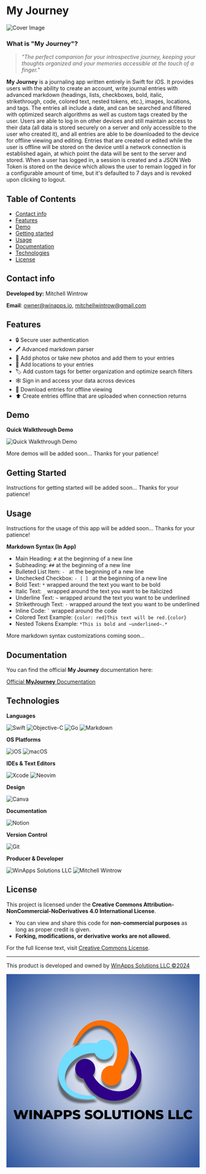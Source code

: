 # My Journey

![Cover Image](https://winapps-solutions-llc.s3.us-west-2.amazonaws.com/products/journey-app/MyJourneyDocumentationCoverImage.png)

### What is "My Journey"?

> _"The perfect companion for your introspective journey, keeping your thoughts organized and your memories accessible at the touch of a finger."_

**My Journey** is a journaling app written entirely in Swift for iOS. It provides users with the ability to create an account, write journal entries with advanced markdown (headings, lists, checkboxes, bold, italic, strikethrough, code, colored text, nested tokens, etc.), images, locations, and tags. The entries all include a date, and can be searched and filtered with optimized search algorithms as well as custom tags created by the user. Users are able to log in on other devices and still maintain access to their data (all data is stored securely on a server and only accessible to the user who created it), and all entries are able to be downloaded to the device for offline viewing and editing. Entries that are created or edited while the user is offline will be stored on the device until a network connection is established again, at which point the data will be sent to the server and stored. When a user has logged in, a session is created and a JSON Web Token is stored on the device which allows the user to remain logged in for a configurable amount of time, but it's defaulted to 7 days and is revoked upon clicking to logout.

## Table of Contents

- [Contact info](#contact-info)
- [Features](#features)
- [Demo](#demo)
- [Getting started](#getting-started)
- [Usage](#usage)
- [Documentation](#documentation)
- [Technologies](#technologies)
- [License](#license)

## Contact info

**Developed by:** Mitchell Wintrow

**Email**: owner@winapps.io, mitchellwintrow@gmail.com

## Features

- 🔒 Secure user authentication
- 🖊️ Advanced markdown parser
- 📸 Add photos or take new photos and add them to your entries
- 📍 Add locations to your entries
- 🏷️ Add custom tags for better organization and optimize search filters
- 🕸️ Sign in and access your data across devices
- 📲 Download entries for offline viewing
- ⬆️ Create entries offline that are uploaded when connection returns

## Demo

**Quick Walkthrough Demo**

![Quick Walkthrough Demo](https://winapps-solutions-llc.s3.us-west-2.amazonaws.com/journey-app/MyJourney_FastDemo.gif)

<!-- ![MyJourneyApp Demo Gif](https://winapps-solutions-llc.s3.us-west-2.amazonaws.com/products/journey-app/MyJourneyApp_Demo.gif) -->

More demos will be added soon... Thanks for your patience!

## Getting Started

Instructions for getting started will be added soon... Thanks for your patience!

## Usage

Instructions for the usage of this app will be added soon... Thanks for your patience!

**Markdown Syntax (In App)**

- Main Heading: `#` at the beginning of a new line
- Subheading: `##` at the beginning of a new line
- Bulleted List Item: `- ` at the beginning of a new line
- Unchecked Checkbox: `- [ ] ` at the beginning of a new line
- Bold Text: `*` wrapped around the text you want to be bold
- Italic Text: `_` wrapped around the text you want to be italicized
- Underline Text: `~` wrapped around the text you want to be underlined
- Strikethrough Text: `-` wrapped around the text you want to be underlined
- Inline Code: `` ` `` wrapped around the code
- Colored Text Example: `{color: red}This text will be red.{color}`
- Nested Tokens Example: `*This is bold and ~underlined~.*`

More markdown syntax customizations coming soon...

## Documentation

You can find the official **My Journey** documentation here:

[Official **MyJourney** Documentation](https://vigorous-helicona-f1e.notion.site/My-Journey-Official-Documentation-18426f695b8e805ab8efc17f6634877d)

## Technologies

**Languages**

![Swift](https://img.shields.io/badge/Swift-F54A2A?logo=swift&logoColor=white)
![Objective-C](https://img.shields.io/badge/Objective--C-%233A95E3.svg?&logo=apple&logoColor=white)
![Go](https://img.shields.io/badge/Go-%2300ADD8.svg?&logo=go&logoColor=white)
![Markdown](https://img.shields.io/badge/Markdown-%23000000.svg?logo=markdown&logoColor=white)

**OS Platforms**

![iOS](https://img.shields.io/badge/iOS-000000?&logo=apple&logoColor=white)
![macOS](https://img.shields.io/badge/macOS-000000?logo=apple&logoColor=F0F0F0)

**IDEs & Text Editors**

![Xcode](https://img.shields.io/badge/Xcode-007ACC?logo=Xcode&logoColor=white)
![Neovim](https://img.shields.io/badge/Neovim-57A143?logo=neovim&logoColor=fff)

**Design**

![Canva](https://img.shields.io/badge/Canva-%2300C4CC.svg?&logo=Canva&logoColor=white)

**Documentation**

![Notion](https://img.shields.io/badge/Notion-000?logo=notion&logoColor=fff)

**Version Control**

![Git](https://img.shields.io/badge/Git-F05032?logo=git&logoColor=fff)

**Producer & Developer**

![WinApps Solutions LLC](https://img.shields.io/badge/WinApps-Solutions-%232f56a0?labelColor=%232f56a0&color=%23ff6f00)
![Mitchell Wintrow](https://img.shields.io/badge/Wintrow-Mitchell?style=flat&label=Mitchell&labelColor=%232f56a0&color=%23ff6f00)

## License

This project is licensed under the **Creative Commons Attribution-NonCommercial-NoDerivatives 4.0 International License**.

- You can view and share this code for **non-commercial purposes** as long as proper credit is given.
- **Forking, modifications, or derivative works are not allowed.**

For the full license text, visit [Creative Commons License](https://creativecommons.org/licenses/by-nc-nd/4.0/legalcode).

---

This product is developed and owned by [WinApps Solutions LLC ©2024](https://winapps.io)

![WinApps Logo](./WinAppsLogo.svg)
